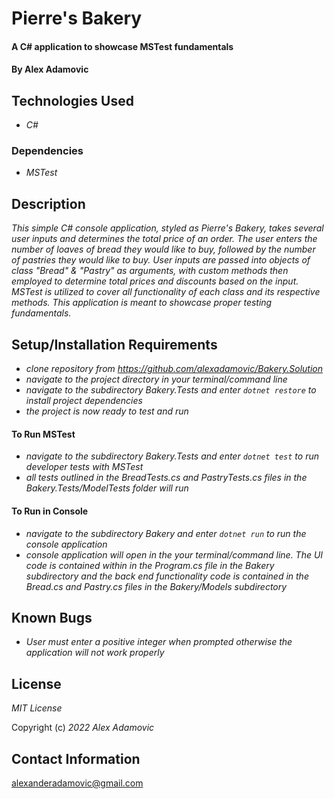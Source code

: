 # Pierre's Bakery

#### A C# application to showcase MSTest fundamentals

#### By Alex Adamovic

## Technologies Used

* _C#_

### Dependencies

* _MSTest_

## Description

_This simple C# console application, styled as Pierre's Bakery, takes several user inputs and determines the total price of an order. The user enters the number of loaves of bread they would like to buy, followed by the number of pastries they would like to buy. User inputs are passed into objects of class "Bread" & "Pastry" as arguments, with custom methods then employed to determine total prices and discounts based on the input. MSTest is utilized to cover all functionality of each class and its respective methods. This application is meant to showcase proper testing fundamentals._

## Setup/Installation Requirements

* _clone repository from https://github.com/alexadamovic/Bakery.Solution_
* _navigate to the project directory in your terminal/command line_
* _navigate to the subdirectory Bakery.Tests and enter ```dotnet restore``` to install project dependencies_
* _the project is now ready to test and run_

#### To Run MSTest

* _navigate to the subdirectory Bakery.Tests and enter ```dotnet test``` to run developer tests with MSTest_
* _all tests outlined in the BreadTests.cs and PastryTests.cs files in the Bakery.Tests/ModelTests folder will run_

#### To Run in Console

* _navigate to the subdirectory Bakery and enter ```dotnet run``` to run the console application_
* _console application will open in the your terminal/command line. The UI code is contained within in the Program.cs file in the Bakery subdirectory and the back end functionality code is contained in the Bread.cs and Pastry.cs files in the Bakery/Models subdirectory_

## Known Bugs

* _User must enter a positive integer when prompted otherwise the application will not work properly_

## License

_MIT License_

Copyright (c) _2022_ _Alex Adamovic_

## Contact Information

alexanderadamovic@gmail.com
